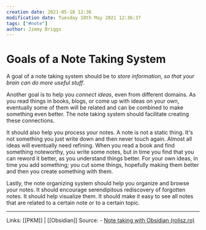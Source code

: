 ```yaml
---
creation date: 2021-05-18 12:36
modification date: Tuesday 18th May 2021 12:36:37
tags: ["#note"]
author: Jimmy Briggs
---
```


# Goals of a Note Taking System

A goal of a note taking system should be to *store information, so that your brain can do more useful stuff*.

Another goal is to help you *connect ideas*, even from different domains. As you read things in books, blogs, or come up with ideas on your own, eventually some of them will be related and can be combined to make something even better. The note taking system should facilitate creating these connections.

It should also help you process your notes. A note is not a static thing. It's not something you just write down and then never touch again. Almost all ideas will eventually need refining. When you read a book and find something noteworthy, you write some notes, but in time you find that you can reword it better, as you understand things better. For your own ideas, in time you add something; you cut some things, hopefully making them better and then you create something with them.

Lastly, the note organizing system should help you organize and browse your notes. It should encourage serendipitous rediscovery of forgotten notes. It should help visualize them. It should make it easy to see all notes that are related to a certain note or to a certain topic.

***
Links: [[PKM]] | [[Obsidian]]
Source: - [Note taking with Obsidian (rolisz.ro)](https://rolisz.ro/2020/07/28/obsidian/)

